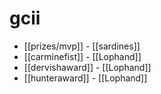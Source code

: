 # gcii

* [[prizes/mvp]] - [[sardines]]
* [[carminefist]] - [[Lophand]]
* [[dervishaward]] - [[Lophand]]
* [[hunteraward]] - [[Lophand]]